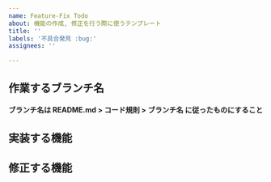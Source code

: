 ```yaml
---
name: Feature-Fix Todo
about: 機能の作成, 修正を行う際に使うテンプレート
title: ''
labels: '不具合発見 :bug:'
assignees: ''

---
```


## 作業するブランチ名
#### ブランチ名は README.md > コード規則 > ブランチ名 に従ったものにすること

## 実装する機能

## 修正する機能
